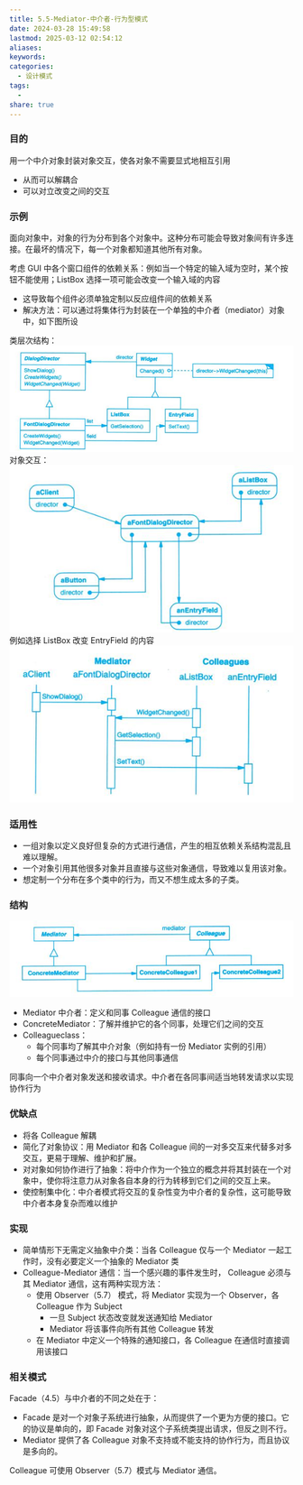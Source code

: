 ```yaml
---
title: 5.5-Mediator-中介者-行为型模式
date: 2024-03-28 15:49:58
lastmod: 2025-03-12 02:54:12
aliases: 
keywords: 
categories:
  - 设计模式
tags:
  - 
share: true
---
```





### 目的

用一个中介对象封装对象交互，使各对象不需要显式地相互引用
- 从而可以解耦合
- 可以对立改变之间的交互


### 示例

面向对象中，对象的行为分布到各个对象中。这种分布可能会导致对象间有许多连接。在最坏的情况下，每一个对象都知道其他所有对象。

考虑 GUI 中各个窗口组件的依赖关系：例如当一个特定的输入域为空时，某个按钮不能使用；ListBox 选择一项可能会改变一个输入域的内容
- 这导致每个组件必须单独定制以反应组件间的依赖关系
- 解决方法：可以通过将集体行为封装在一个单独的中介者（mediator）对象中，如下图所设

类层次结构：![](./assets/5.5-Mediator-%E4%B8%AD%E4%BB%8B%E8%80%85-%E8%A1%8C%E4%B8%BA%E5%9E%8B%E6%A8%A1%E5%BC%8F/image-2023-10-12_15-58-26-968.png)
对象交互：![](./assets/5.5-Mediator-%E4%B8%AD%E4%BB%8B%E8%80%85-%E8%A1%8C%E4%B8%BA%E5%9E%8B%E6%A8%A1%E5%BC%8F/image-2023-10-12_15-52-46-168.png)
例如选择 ListBox 改变 EntryField 的内容
![](./assets/5.5-Mediator-%E4%B8%AD%E4%BB%8B%E8%80%85-%E8%A1%8C%E4%B8%BA%E5%9E%8B%E6%A8%A1%E5%BC%8F/image-2023-10-12_15-53-31-871.png)

### 适用性
- 一组对象以定义良好但复杂的方式进行通信，产生的相互依赖关系结构混乱且难以理解。
- 一个对象引用其他很多对象并且直接与这些对象通信，导致难以复用该对象。
- 想定制一个分布在多个类中的行为，而又不想生成太多的子类。

### 结构
![](./assets/5.5-Mediator-%E4%B8%AD%E4%BB%8B%E8%80%85-%E8%A1%8C%E4%B8%BA%E5%9E%8B%E6%A8%A1%E5%BC%8F/image-2023-10-12_16-00-15-284.png)
- Mediator 中介者：定义和同事 Colleague 通信的接口
- ConcreteMediator：了解并维护它的各个同事，处理它们之间的交互
- Colleagueclass：
	- 每个同事均了解其中介对象（例如持有一份 Mediator 实例的引用）
	- 每个同事通过中介的接口与其他同事通信

同事向一个中介者对象发送和接收请求。中介者在各同事间适当地转发请求以实现协作行为

### 优缺点

- 将各 Colleague 解耦
- 简化了对象协议：用 Mediator 和各 Colleague 间的一对多交互来代替多对多交互，更易于理解、维护和扩展。
- 对对象如何协作进行了抽象：将中介作为一个独立的概念并将其封装在一个对象中，使你将注意力从对象各自本身的行为转移到它们之间的交互上来。
- 使控制集中化：中介者模式将交互的复杂性变为中介者的复杂性，这可能导致中介者本身复杂而难以维护

### 实现

- 简单情形下无需定义抽象中介类：当各 Colleague 仅与一个 Mediator 一起工作时，没有必要定义一个抽象的 Mediator 类
- Colleague-Mediator 通信：当一个感兴趣的事件发生时， Colleague 必须与其 Mediator 通信，这有两种实现方法：
	- 使用 Observer（5.7） 模式，将 Mediator 实现为一个 Observer，各 Colleague 作为 Subject
		- 一旦 Subject 状态改变就发送通知给 Mediator
		- Mediator 将该事件向所有其他 Colleague 转发
	- 在 Mediator 中定义一个特殊的通知接口，各 Colleague 在通信时直接调用该接口


### 相关模式

Facade（4.5）与中介者的不同之处在于：
- Facade 是对一个对象子系统进行抽象，从而提供了一个更为方便的接口。它的协议是单向的，即 Facade 对象对这个子系统类提出请求，但反之则不行。
- Mediator 提供了各 Colleague 对象不支持或不能支持的协作行为，而且协议是多向的。

Colleague 可使用 Observer（5.7）模式与 Mediator 通信。
